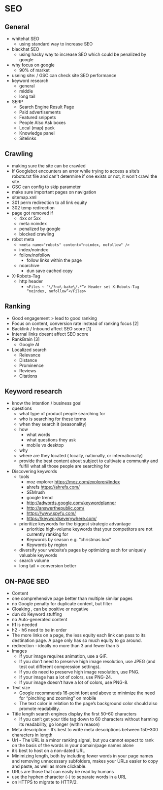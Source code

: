 # SEO

## General

- whitehat SEO
  - using standard way to increase SEO
- blackhat SEO
  - using hacky way to increase SEO which could be penalized by google
- why focus on google
  - 90% of market
- useing site: / GSC can check site SEO performance
- keyword research
  - general
  - middle
  - long tail
- SERP
  - Search Engine Result Page
  - Paid advertisements
  - Featured snippets
  - People Also Ask boxes
  - Local (map) pack
  - Knowledge panel
  - Sitelinks

## Crawling

- making sure the site can be crawled
- If Googlebot encounters an error while trying to access a site’s robots.txt file and can't determine if one exists or not, it won't crawl the site.
- GSC can config to skip parameter
- make sure important pages on navigation
- sitemap.xml
- 301 perm redirection to all link equity
- 302 temp redirection
- page got removed if
  - 4xx or 5xx
  - meta noindex
  - penalized by google
  - blocked crawling
- robot meta
  - `<meta name="robots" content="noindex, nofollow" />`
  - index/noindex
  - follow/nofollow
    - follow links within the page
  - noarchive
    - dun save cached copy
- X-Robots-Tag
  - http header
    - `<Files ~ “\/?no\-bake\/.*”> Header set X-Robots-Tag “noindex, nofollow”</Files>`

## Ranking

- Good engagement > lead to good ranking
- Focus on content, conversion rate instead of ranking focus [2]
- Backlink / Inbound affect SEO score [1]
- Internal links doesnt affect SEO score
- RankBrain [3]
  - Google AI
- Localized search
  - Relevance
  - Distance
  - Prominence
  - Reviews
  - Citations

## Keyword research

- know the intention / business goal
- questions
  - what type of product people searching for
  - who is searching for these terms
  - when they search it (seasonality)
  - how
    - what words
    - what questions they ask
    - mobile vs desktop
  - why
  - where are they located ( locally, nationally, or internationally)
  - provide the best content about subject to cultivate a community and fulfill what all those people are searching for
- Discovering keywords
  - tools
    - moz explorer https://moz.com/explorer#index
    - ahrefs https://ahrefs.com/
    - SEMrush
    - google trend
    - http://adwords.google.com/keywordplanner
    - http://answerthepublic.com/
    - https://www.spyfu.com/
    - https://keywordseverywhere.com/
  - prioritize keywords for the biggest strategic advantage
    - prioritize high-volume keywords that your competitors are not currently ranking for
    - Keywords by season e.g. “christmas box"
    - Keywords by region
  - diversify your website’s pages by optimizing each for uniquely valuable keywords
  - search volume
  - long tail > conversion better

## ON-PAGE SEO

- Content
- one comprehensive page better than multiple similar pages
- no Google penalty for duplicate content, but filter
- Cloaking , can be positive or negative
- dun do Keyword stuffing
- no Auto-generated content
- h1 is needed
- h2 - h6 need to be in order
- The more links on a page, the less equity each link can pass to its destination page. A page only has so much equity to go around.
- redirection - ideally no more than 3 and fewer than 5
- Images
  - If your image requires animation, use a GIF.
  - If you don’t need to preserve high image resolution, use JPEG (and test out different compression settings).
  - If you do need to preserve high image resolution, use PNG.
  - If your image has a lot of colors, use PNG-24.
  - If your image doesn’t have a lot of colors, use PNG-8.
- Text size
  - Google recommends 16-point font and above to minimize the need for “pinching and zooming” on mobile
  - The text color in relation to the page’s background color should also promote readability.
- Title length search engines display the first 50–60 characters
  - If you can’t get your title tag down to 60 characters without harming its readability, go longer (within reason)
- Meta description - It’s best to write meta descriptions between 150–300 characters in length
- Url - The URL is a minor ranking signal, but you cannot expect to rank on the basis of the words in your domain/page names alone
- it’s best to host on a non-dated URL
- Minimizing length, both by including fewer words in your page names and removing unnecessary subfolders, makes your URLs easier to copy and paste, as well as more clickable.
- URLs are those that can easily be read by humans
- use the hyphen character (-) to separate words in a URL
- on HTTPS to migrate to HTTP/2.
